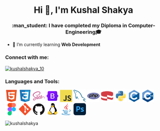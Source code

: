 <h1 align="center">Hi 👋, I'm Kushal Shakya</h1>

<h3 align="center">:man_student: I have completed my Diploma in Computer-Engineering🎓</h3>

- 🌱 I’m currently learning **Web Development**


<h3 align="left">Connect with me:</h3>
<p align="left">
<a href="https://auth.geeksforgeeks.org/user/kushalshakya_10" target="blank"><img align="center" src="https://raw.githubusercontent.com/rahuldkjain/github-profile-readme-generator/master/src/images/icons/Social/geeks-for-geeks.svg" alt="kushalshakya_10" height="30" width="40" /></a>
</p>

<h3 align="left">Languages and Tools:</h3>

<p align="left">
  <img src="https://raw.githubusercontent.com/devicons/devicon/master/icons/html5/html5-original.svg" width="40" height="40">
    <img src="https://raw.githubusercontent.com/devicons/devicon/master/icons/css3/css3-original.svg" width="40" height="40" />
    <img src="https://raw.githubusercontent.com/devicons/devicon/master/icons/sass/sass-original.svg" width="40" height="40" />
    <img src="https://raw.githubusercontent.com/devicons/devicon/master/icons/bootstrap/bootstrap-original.svg" width="40" height="40" />
    <img src="https://raw.githubusercontent.com/devicons/devicon/master/icons/javascript/javascript-original.svg" width="40" height="40" />
    <img src="https://raw.githubusercontent.com/devicons/devicon/master/icons/mysql/mysql-original.svg" width="40" height="40" />
    <img src="https://raw.githubusercontent.com/devicons/devicon/master/icons/php/php-original.svg" width="40" height="40" />
    <img src="https://raw.githubusercontent.com/devicons/devicon/master/icons/cakephp/cakephp-original.svg" width="40" height="40" />
    <img src="https://raw.githubusercontent.com/devicons/devicon/master/icons/python/python-original.svg" width="40" height="40" />
    <img src="https://raw.githubusercontent.com/devicons/devicon/master/icons/c/c-original.svg" width="40" height="40" />
    <img src="https://raw.githubusercontent.com/devicons/devicon/master/icons/cplusplus/cplusplus-original.svg" width="40" height="40" />
    <img src="https://raw.githubusercontent.com/devicons/devicon/master/icons/figma/figma-original.svg" width="40" height="40" />
    <img src="https://raw.githubusercontent.com/devicons/devicon/master/icons/git/git-original.svg" width="40" height="40" />
    <img src="https://raw.githubusercontent.com/devicons/devicon/master/icons/github/github-original.svg" width="40" height="40" />
    <img src="https://raw.githubusercontent.com/devicons/devicon/master/icons/linux/linux-original.svg" width="40" height="40" />
    <img src="https://raw.githubusercontent.com/devicons/devicon/master/icons/java/java-original.svg" width="40" height="40" />
    <img src="https://raw.githubusercontent.com/devicons/devicon/master/icons/photoshop/photoshop-original.svg" width="40" height="40" />
</p>

<p><img align="left" src="https://github-readme-stats.vercel.app/api/top-langs?username=kushalshakya&show_icons=true&locale=en&layout=compact" alt="kushalshakya" /></p>
<p></p>
